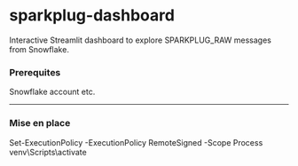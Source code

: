 # sparkplug-dashboard
Interactive Streamlit dashboard to explore SPARKPLUG_RAW messages from Snowflake.

### Prerequites

Snowflake account etc.

---

### Mise en place

Set-ExecutionPolicy -ExecutionPolicy RemoteSigned -Scope Process
venv\\Scripts\\activate